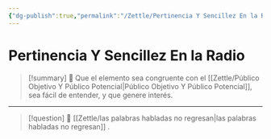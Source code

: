 ```yaml
---
{"dg-publish":true,"permalink":"/Zettle/Pertinencia Y Sencillez En la Radio/","title":"Pertinencia Y Sencillez En la Radio","tags":["ZeType/Idea"],"created":"2023-10-02T14:38:16.362-05:00","updated":"2023-10-02T15:12:57.811-05:00"}
---
```



# Pertinencia Y Sencillez En la Radio

> [!summary] 🧠
> Que el elemento sea congruente con el [[Zettle/Público Objetivo Y Público Potencial\|Público Objetivo Y Público Potencial]], sea fácil de entender, y que genere interés.

- - - 
> [!question] 🔗
> [[Zettle/las palabras habladas no regresan\|las palabras habladas no regresan]]
> .

